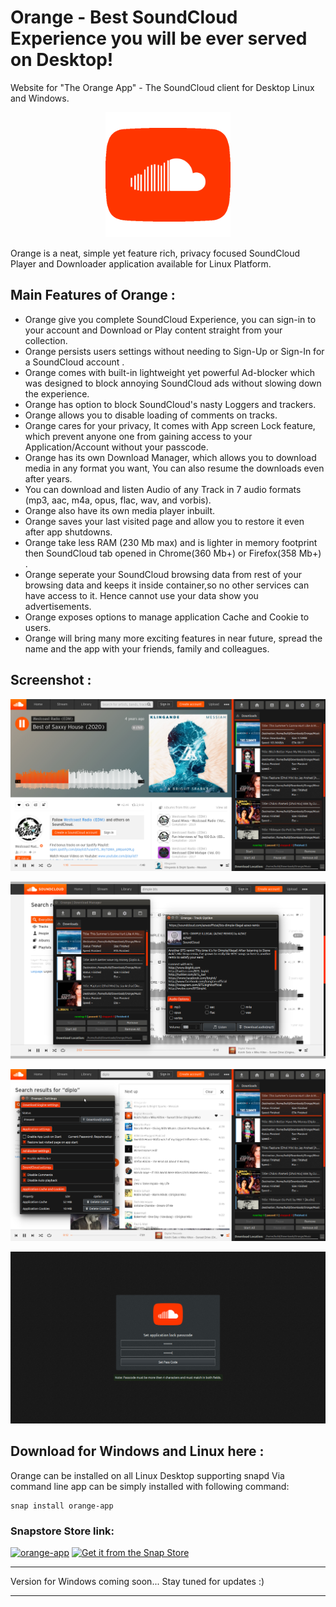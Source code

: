 # Orange - Best SoundCloud Experience you will be ever served on Desktop!
Website for "The Orange App" - The SoundCloud client for Desktop Linux and Windows.
<p align="center">
  <img width="200" height="200" src="https://github.com/keshavbhatt/orange/blob/master/icon.png?raw=true">
</p>

Orange is a neat, simple yet feature rich, privacy focused SoundCloud Player and Downloader application available for Linux Platform.

## Main Features of Orange :

* Orange give you complete SoundCloud Experience, you can sign-in to your account and Download or Play content straight from your collection.
* Orange persists users settings without needing to Sign-Up or Sign-In  for a SoundCloud account .
* Orange comes with built-in lightweight yet powerful Ad-blocker which was designed to block annoying SoundCloud ads without slowing down the experience.
* Orange has option to block SoundCloud's nasty Loggers and trackers.
* Orange allows you to disable loading of comments on tracks.
* Orange cares for your privacy, It comes with App screen Lock feature, which prevent anyone one from gaining access to your Application/Account  without your passcode.
* Orange has its own Download Manager, which allows you to download media in any format you want, You can also resume the downloads even after years.
*  You can download and listen Audio of any Track in 7 audio formats (mp3, aac, m4a, opus, flac, wav, and vorbis).
* Orange also have its own media player inbuilt.
* Orange saves your last visited page and allow you to restore it even after app shutdowns.
* Orange take less RAM (230 Mb max) and is lighter in memory footprint then SoundCloud tab opened in Chrome(360 Mb+)  or Firefox(358 Mb+) .
* Orange seperate your SoundCloud browsing data from rest of your browsing data and keeps it inside container,so no other services can have access to it. Hence cannot use your data show you advertisements. 
* Orange exposes options to manage application Cache and Cookie to users.
* Orange will bring many more exciting features in near future, spread the name and the app with your friends, family and colleagues.

## Screenshot :
![Orange Main screen](https://github.com/keshavbhatt/orange/blob/master/images/1.jpg?raw=true)

![Orange SoundCloud Track Options](https://github.com/keshavbhatt/orange/blob/master/images/2.jpg?raw=true)


![Orange Settings Dialog](https://github.com/keshavbhatt/orange/blob/master/images/3.jpg?raw=true)


![Orange Lock Screen action](https://github.com/keshavbhatt/orange/blob/master/images/4.jpg?raw=true)
## Download for Windows and Linux here :
Orange can be installed on all Linux Desktop supporting snapd
Via command line app can be simply installed with following command:

    snap install orange-app
### Snapstore Store link:
[![orange-app](https://snapcraft.io/orange-app/trending.svg)](https://snapcraft.io/orange-app)
[![Get it from the Snap Store](https://snapcraft.io/static/images/badges/en/snap-store-black.svg)](https://snapcraft.io/orange-app)
<hr>
 Version for Windows coming soon... Stay tuned for updates :)
<hr>


